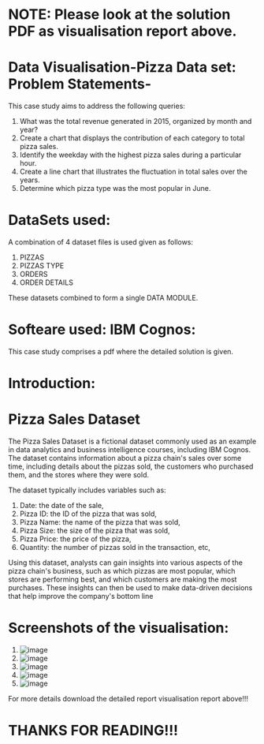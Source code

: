 # NOTE: Please look at the solution PDF as visualisation report above.


# Data Visualisation-Pizza Data set: Problem Statements-

This case study aims to address the following queries:
1. What was the total revenue generated in 2015, organized by month and year?
2. Create a chart that displays the contribution of each category to total pizza sales.
3. Identify the weekday with the highest pizza sales during a particular hour.
4. Create a line chart that illustrates the fluctuation in total sales over the years.
5. Determine which pizza type was the most popular in June.

# DataSets used:

A combination of 4 dataset files is used given as follows:
1. PIZZAS
2. PIZZAS TYPE
3. ORDERS
4. ORDER DETAILS

These datasets combined to form a single DATA MODULE.

# Softeare used: IBM Cognos:

This case study comprises a pdf where the detailed solution is given.

# Introduction:

# Pizza Sales Dataset

The Pizza Sales Dataset is a fictional dataset commonly used as an example in
data analytics and business intelligence courses, including IBM Cognos. The
dataset contains information about a pizza chain's sales over some time,
including details about the pizzas sold, the customers who purchased them, and
the stores where they were sold.

The dataset typically includes variables such as:
1. Date: the date of the sale,
2. Pizza ID: the ID of the pizza that was sold,
3. Pizza Name: the name of the pizza that was sold,
4. Pizza Size: the size of the pizza that was sold,
5. Pizza Price: the price of the pizza,
6. Quantity: the number of pizzas sold in the transaction, etc,

Using this dataset, analysts can gain insights into various aspects of the pizza
chain's business, such as which pizzas are most popular, which stores are
performing best, and which customers are making the most purchases. These
insights can then be used to make data-driven decisions that help improve the
company's bottom line

# Screenshots of the visualisation:

1. ![image](https://github.com/dubeysanskar/visualisation-pizza-dummy/assets/119898620/75e82ffa-57d8-4b53-90ac-5560b995ae34)
2. ![image](https://github.com/dubeysanskar/visualisation-pizza-dummy/assets/119898620/34dcf298-7320-43e6-9828-0dddcd6c47a6)
3. ![image](https://github.com/dubeysanskar/visualisation-pizza-dummy/assets/119898620/2337ad86-9646-4a8c-bbe4-ee3c53dfd145)
4. ![image](https://github.com/dubeysanskar/visualisation-pizza-dummy/assets/119898620/ad0852a1-bb64-409b-a81f-8d3b3af6e311)
5. ![image](https://github.com/dubeysanskar/visualisation-pizza-dummy/assets/119898620/5a84ad8b-6c34-4bef-b281-0a5ca09b26a6)

For more details download the detailed report visualisation report above!!!

# THANKS FOR READING!!!


